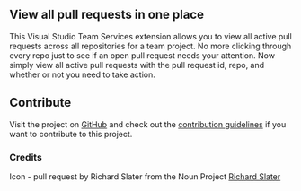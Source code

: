 ## View all pull requests in one place 
This Visual Studio Team Services extension allows you to view all active pull requests across all repositories for a team project. No more clicking through every repo just to see if an open pull request needs your attention. Now simply view all active pull requests with the pull request id, repo, and whether or not you need to take action.

## Contribute
Visit the project on [GitHub](https://github.com/mimeo/vstSExtension-ActivePullRequests/) and check out the [contribution guidelines](https://github.com/Mimeo/VSTSExtension-ActivePullRequests/blob/master/CONTRIBUTING.md) if you want to contribute to this project.

### Credits
Icon - pull request by Richard Slater from the Noun Project [Richard Slater](https://thenounproject.com/term/pull-request/116189/)

